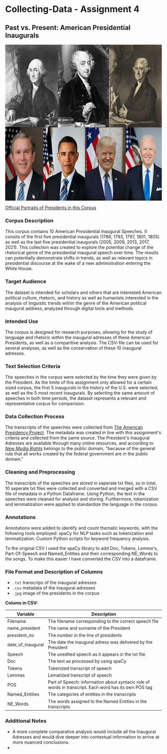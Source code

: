 # Collecting-Data - Assignment 4
## Past vs. Present: American Presidential Inaugurals

<img src="https://github.com/LTelnekes/Collecting-Data---A4/blob/main/Presidents_Image.jpg?raw=true" alt="Presidents in Corpus" height="500" align="center"/> 

[Official Portraits of Presidents in this Corpus](https://www.loc.gov/free-to-use/presidential-portraits/)


### Corpus Description
This corpus contains 10 American Presidential Inaugural Speeches. It consits of the first five presidential inaugurals (1789, 1793, 1797, 1801, 1805) as well as the last five presidential inaugurals (2005, 2009, 2013, 2017, 2021). This collection was created to explore the potential change of the rhetorical genre of the presidential inaugural speech over time. The results can potentially demonstrate shifts in trends, as well as relevant topics in presidential discourse at the wake of a new administration entering the White House. 

### Target Audience
The dataset is intended for scholars and others that are interested American political culture, rhetoric, and history as well as humanists interested in the 
analysis of linguistic trends within the genre of the American political inaugural address, analyzed through digital tools and methods. 

### Intended Use
The corpus is designed for research purposes, allowing for the study of language and rhetoric within the inaugural adresses of these American Presidents, as well as a comparitive analysis. The CSV-file can be used for several analyses, as well as the conservation of these 10 inaugural adresses. 

### Text Selection Criteria
The speeches in the corpus were selected by the time they were given by the President. As the limits of this assignment only allowed for a certain sized corpus, the first 5 inaugurals in the history of the U.S. were selected, as well as the 5 most recent inaugurals. By selecting the same amount of speeches in both time periods, the dataset represents a relevant and representative corpus for comparision. 

### Data Collection Process
The transcripts of the speeches were collected from [The American Presidency Project](https://www.presidency.ucsb.edu/documents/app-categories/spoken-addresses-and-remarks/presidential/inaugural-addresses). The metadata was created in line with this assignment's criteria and collected from the same source. The President's Inaugural Adresses are available through many online resources, and according to [*New Media Rights*](https://www.newmediarights.org/business_models/artist/president%E2%80%99s_inaugural_speech_public_domain) belongs to the public domain, "because of the general rule that all works created by the federal government are in the public domain."


### Cleaning and Preprocessing
The transcripts of the speeches are stored in seperate txt files, so in total, 10 seperate txt files were collected and converted and merged with a CSV file of metadata in a Python Dataframe. Using Python, the text in the speeches were cleaned for analysis and storing. Furthermore, tokenization and lemmatization were applied to standardize the language in the corpus.


### Annotations
Annotations were added to identify and count thematic keywords, with the following tools employed:
spaCy for NLP tasks such as tokenization and lemmatization.
Custom Python scripts for keyword frequency analysis.

To the original CSV I used the spaCy library to add Doc, Tokens, Lemma's, Part-Of-Speech and Named_Entities and their corresponding NE_Words to the songs. To make this easier I have converted the CSV into a dataframe.


### File Format and Description of Columns
- `.txt` transcrips of the inaugural adresses
- `.csv` metadata of the inaugural adresses
- `.jpg` image of the presidents in the corpus

**Colums in CSV:**

| Variable      | Description                                  |
| ------------- | -------------------------------------------- |
| Filename       | The filename corresponding to the correct speech file|
| name_president     | The name and surname of the President             |
| president_no  | The number in the line of presidents                     |
| date_of_inaugural          | The date the inaugural adress was delivered by the President |
| Speech       |  The unedited speech as it appears in the txt file |
| Doc    | The text as processed by using spaCy    |
| Tokens           | Tokenized transcript of speech                      |
| Lemmas          | Lematized transcript of speech                        |
| POS           | Part of Speech: information about syntacic role of words in transcript. Each word has its own POS tag |
| Named_Entities          | The categories of entities in the transcripts                       |
| NE_Words          | The words assigned to the Named Entities in the transcripts |

### Additional Notes
- A more complete comparative analysis would include all the Inaugural Adresses and would dive deeper into contextual information to arrive at more nuanced conclusions.
- 

